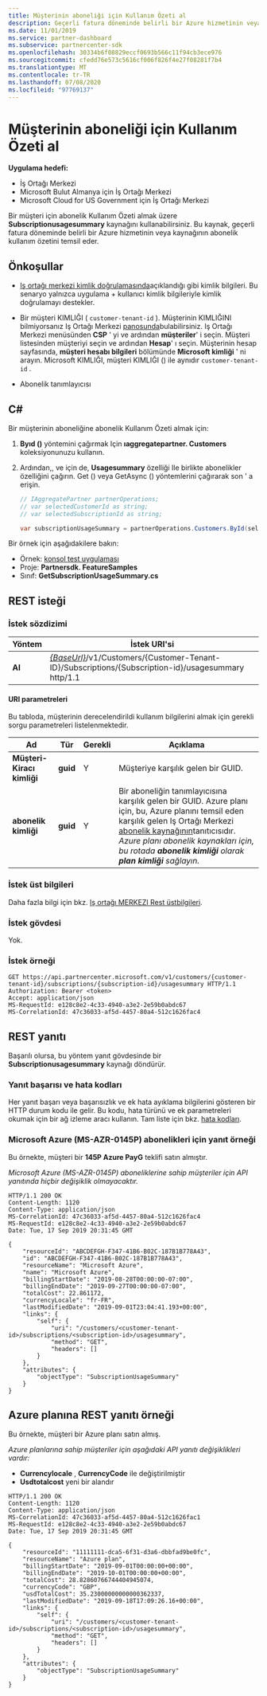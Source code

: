 ```yaml
---
title: Müşterinin aboneliği için Kullanım Özeti al
description: Geçerli fatura döneminde belirli bir Azure hizmetinin veya kaynağının abonelik kullanım özetini almak için SubscriptionUsageSummary kaynağını kullanabilirsiniz.
ms.date: 11/01/2019
ms.service: partner-dashboard
ms.subservice: partnercenter-sdk
ms.openlocfilehash: 30334b6f08829eccf0693b566c11f94cb3ece976
ms.sourcegitcommit: cfedd76e573c5616cf006f826f4e27f08281f7b4
ms.translationtype: MT
ms.contentlocale: tr-TR
ms.lasthandoff: 07/08/2020
ms.locfileid: "97769137"
---
```

# <a name="get-usage-summary-for-customers-subscription"></a>Müşterinin aboneliği için Kullanım Özeti al

**Uygulama hedefi:**

- İş Ortağı Merkezi
- Microsoft Bulut Almanya için İş Ortağı Merkezi
- Microsoft Cloud for US Government için İş Ortağı Merkezi

Bir müşteri için abonelik Kullanım Özeti almak üzere **Subscriptionusagesummary** kaynağını kullanabilirsiniz. Bu kaynak, geçerli fatura döneminde belirli bir Azure hizmetinin veya kaynağının abonelik kullanım özetini temsil eder.

## <a name="prerequisites"></a>Önkoşullar

- [Iş ortağı merkezi kimlik doğrulamasında](partner-center-authentication.md)açıklandığı gibi kimlik bilgileri. Bu senaryo yalnızca uygulama + kullanıcı kimlik bilgileriyle kimlik doğrulamayı destekler.

- Bir müşteri KIMLIĞI ( `customer-tenant-id` ). Müşterinin KIMLIĞINI bilmiyorsanız Iş Ortağı Merkezi [panosunda](https://partner.microsoft.com/dashboard)bulabilirsiniz. Iş Ortağı Merkezi menüsünden **CSP** ' yi ve ardından **müşteriler**' i seçin. Müşteri listesinden müşteriyi seçin ve ardından **Hesap**' ı seçin. Müşterinin hesap sayfasında, **müşteri hesabı bilgileri** bölümünde **Microsoft kimliği** ' ni arayın. Microsoft KIMLIĞI, müşteri KIMLIĞI () ile aynıdır `customer-tenant-id` .

- Abonelik tanımlayıcısı

## <a name="c"></a>C\#

Bir müşterinin aboneliğine abonelik Kullanım Özeti almak için:

1. **Byıd ()** yöntemini çağırmak Için **ıaggregatepartner. Customers** koleksiyonunuzu kullanın.

2. Ardından,, ve için de, **Usagesummary** özelliği Ile birlikte abonelikler özelliğini çağırın. Get () veya GetAsync () yöntemlerini çağırarak son ' a erişin.

    ``` csharp
    // IAggregatePartner partnerOperations;
    // var selectedCustomerId as string;
    // var selectedSubscriptionId as string;

    var subscriptionUsageSummary = partnerOperations.Customers.ById(selectedCustomerId).Subscriptions.ById(selectedSubscriptionId).UsageSummary.Get();
    ```

Bir örnek için aşağıdakilere bakın:

- Örnek: [konsol test uygulaması](console-test-app.md)
- Proje: **Partnersdk. FeatureSamples**
- Sınıf: **GetSubscriptionUsageSummary.cs**

## <a name="rest-request"></a>REST isteği

### <a name="request-syntax"></a>İstek sözdizimi

| Yöntem  | İstek URI'si                                                                                                                        |
|---------|------------------------------------------------------------------------------------------------------------------------------------|
| **Al** | [*{BaseUrl}*](partner-center-rest-urls.md)/v1/Customers/{Customer-Tenant-ID}/Subscriptions/{Subscription-id}/usagesummary http/1.1 |

#### <a name="uri-parameters"></a>URI parametreleri

Bu tabloda, müşterinin derecelendirildi kullanım bilgilerini almak için gerekli sorgu parametreleri listelenmektedir.

| Ad                   | Tür     | Gerekli | Açıklama                               |
|------------------------|----------|----------|-------------------------------------------|
| **Müşteri-Kiracı kimliği** | **guid** | Y        | Müşteriye karşılık gelen bir GUID.     |
| **abonelik kimliği**    | **guid** | Y        | Bir aboneliğin tanımlayıcısına karşılık gelen bir GUID. Azure planı için, bu, Azure planını temsil eden karşılık gelen Iş Ortağı Merkezi [abonelik kaynağının](subscription-resources.md#subscription)tanıtıcısıdır. *Azure planı abonelik kaynakları için, bu rotada **abonelik kimliği** olarak **plan kimliği** sağlayın.* |

### <a name="request-headers"></a>İstek üst bilgileri

Daha fazla bilgi için bkz. [Iş ortağı MERKEZI Rest üstbilgileri](headers.md).

### <a name="request-body"></a>İstek gövdesi

Yok.

### <a name="request-example"></a>İstek örneği

```http
GET https://api.partnercenter.microsoft.com/v1/customers/{customer-tenant-id}/subscriptions/{subscription-id}/usagesummary HTTP/1.1
Authorization: Bearer <token>
Accept: application/json
MS-RequestId: e128c8e2-4c33-4940-a3e2-2e59b0abdc67
MS-CorrelationId: 47c36033-af5d-4457-80a4-512c1626fac4
```

## <a name="rest-response"></a>REST yanıtı

Başarılı olursa, bu yöntem yanıt gövdesinde bir **Subscriptionusagesummary** kaynağı döndürür.

### <a name="response-success-and-error-codes"></a>Yanıt başarısı ve hata kodları

Her yanıt başarı veya başarısızlık ve ek hata ayıklama bilgilerini gösteren bir HTTP durum kodu ile gelir. Bu kodu, hata türünü ve ek parametreleri okumak için bir ağ izleme aracı kullanın. Tam liste için bkz. [hata kodları](error-codes.md).

### <a name="response-example-for-microsoft-azure-ms-azr-0145p-subscriptions"></a>Microsoft Azure (MS-AZR-0145P) abonelikleri için yanıt örneği

Bu örnekte, müşteri bir **145P Azure PayG** teklifi satın almıştır.

*Microsoft Azure (MS-AZR-0145P) aboneliklerine sahip müşteriler için API yanıtında hiçbir değişiklik olmayacaktır.*

```http
HTTP/1.1 200 OK
Content-Length: 1120
Content-Type: application/json
MS-CorrelationId: 47c36033-af5d-4457-80a4-512c1626fac4
MS-RequestId: e128c8e2-4c33-4940-a3e2-2e59b0abdc67
Date: Tue, 17 Sep 2019 20:31:45 GMT

{
    "resourceId": "ABCDEFGH-F347-41B6-B02C-187B1B778A43",
    "id": "ABCDEFGH-F347-41B6-B02C-187B1B778A43",
    "resourceName": "Microsoft Azure",
    "name": "Microsoft Azure",
    "billingStartDate": "2019-08-28T00:00:00-07:00",
    "billingEndDate": "2019-09-27T00:00:00-07:00",
    "totalCost": 22.861172,
    "currencyLocale": "fr-FR",
    "lastModifiedDate": "2019-09-01T23:04:41.193+00:00",
    "links": {
        "self": {
            "uri": "/customers/<customer-tenant-id>/subscriptions/<subscription-id>/usagesummary",
            "method": "GET",
            "headers": []
        }
    },
    "attributes": {
        "objectType": "SubscriptionUsageSummary"
    }
}
```

## <a name="rest-response-example-for-azure-plan"></a>Azure planına REST yanıtı örneği

Bu örnekte, müşteri bir Azure planı satın almış.

*Azure planlarına sahip müşteriler için aşağıdaki API yanıtı değişiklikleri vardır:*

- **Currencylocale** , **CurrencyCode** ile değiştirilmiştir
- **Usdtotalcost** yeni bir alandır

```http
HTTP/1.1 200 OK
Content-Length: 1120
Content-Type: application/json
MS-CorrelationId: 47c36033-af5d-4457-80a4-512c1626fac1
MS-RequestId: e128c8e2-4c33-4940-a3e2-2e59b0abdc67
Date: Tue, 17 Sep 2019 20:31:45 GMT

{
    "resourceId": "11111111-dca5-6f31-d3a6-dbbfad9be0fc",
    "resourceName": "Azure plan",
    "billingStartDate": "2019-09-01T00:00:00+00:00",
    "billingEndDate": "2019-10-01T00:00:00+00:00",
    "totalCost": 28.82860766744404945074,
    "currencyCode": "GBP",
    "usdTotalCost": 35.23000000000000362337,
    "lastModifiedDate": "2019-09-18T17:09:26.16+00:00",
    "links": {
        "self": {
            "uri": "/customers/<customer-tenant-id>/subscriptions/<subscription-id>/usagesummary",
            "method": "GET",
            "headers": []
        }
    },
    "attributes": {
        "objectType": "SubscriptionUsageSummary"
    }
}
```
